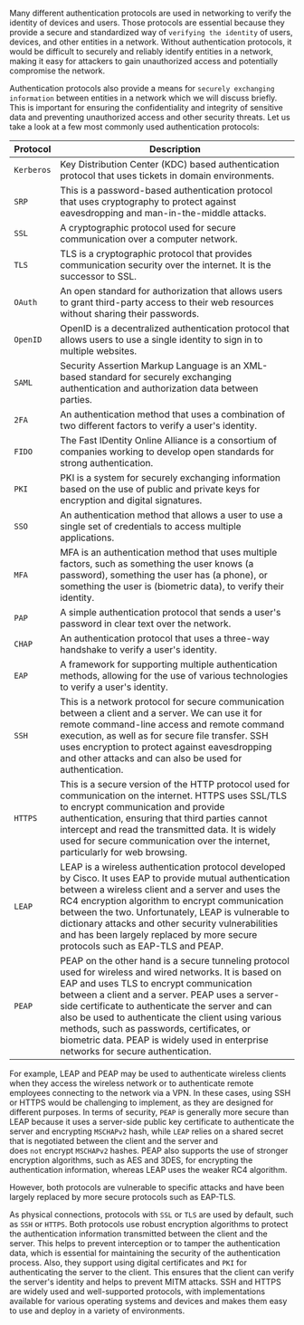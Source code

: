 Many different authentication protocols are used in networking to verify the identity of devices and users. Those protocols are essential because they provide a secure and standardized way of `verifying the identity` of users, devices, and other entities in a network. Without authentication protocols, it would be difficult to securely and reliably identify entities in a network, making it easy for attackers to gain unauthorized access and potentially compromise the network.

Authentication protocols also provide a means for `securely exchanging information` between entities in a network which we will discuss briefly. This is important for ensuring the confidentiality and integrity of sensitive data and preventing unauthorized access and other security threats. Let us take a look at a few most commonly used authentication protocols:

| **Protocol** | **Description**                                                                                                                                                                                                                                                                                                                                                                                                                                     |
| ------------ | --------------------------------------------------------------------------------------------------------------------------------------------------------------------------------------------------------------------------------------------------------------------------------------------------------------------------------------------------------------------------------------------------------------------------------------------------- |
| `Kerberos`   | Key Distribution Center (KDC) based authentication protocol that uses tickets in domain environments.                                                                                                                                                                                                                                                                                                                                               |
| `SRP`        | This is a password-based authentication protocol that uses cryptography to protect against eavesdropping and man-in-the-middle attacks.                                                                                                                                                                                                                                                                                                             |
| `SSL`        | A cryptographic protocol used for secure communication over a computer network.                                                                                                                                                                                                                                                                                                                                                                     |
| `TLS`        | TLS is a cryptographic protocol that provides communication security over the internet. It is the successor to SSL.                                                                                                                                                                                                                                                                                                                                 |
| `OAuth`      | An open standard for authorization that allows users to grant third-party access to their web resources without sharing their passwords.                                                                                                                                                                                                                                                                                                            |
| `OpenID`     | OpenID is a decentralized authentication protocol that allows users to use a single identity to sign in to multiple websites.                                                                                                                                                                                                                                                                                                                       |
| `SAML`       | Security Assertion Markup Language is an XML-based standard for securely exchanging authentication and authorization data between parties.                                                                                                                                                                                                                                                                                                          |
| `2FA`        | An authentication method that uses a combination of two different factors to verify a user's identity.                                                                                                                                                                                                                                                                                                                                              |
| `FIDO`       | The Fast IDentity Online Alliance is a consortium of companies working to develop open standards for strong authentication.                                                                                                                                                                                                                                                                                                                         |
| `PKI`        | PKI is a system for securely exchanging information based on the use of public and private keys for encryption and digital signatures.                                                                                                                                                                                                                                                                                                              |
| `SSO`        | An authentication method that allows a user to use a single set of credentials to access multiple applications.                                                                                                                                                                                                                                                                                                                                     |
| `MFA`        | MFA is an authentication method that uses multiple factors, such as something the user knows (a password), something the user has (a phone), or something the user is (biometric data), to verify their identity.                                                                                                                                                                                                                                   |
| `PAP`        | A simple authentication protocol that sends a user's password in clear text over the network.                                                                                                                                                                                                                                                                                                                                                       |
| `CHAP`       | An authentication protocol that uses a three-way handshake to verify a user's identity.                                                                                                                                                                                                                                                                                                                                                             |
| `EAP`        | A framework for supporting multiple authentication methods, allowing for the use of various technologies to verify a user's identity.                                                                                                                                                                                                                                                                                                               |
| `SSH`        | This is a network protocol for secure communication between a client and a server. We can use it for remote command-line access and remote command execution, as well as for secure file transfer. SSH uses encryption to protect against eavesdropping and other attacks and can also be used for authentication.                                                                                                                                  |
| `HTTPS`      | This is a secure version of the HTTP protocol used for communication on the internet. HTTPS uses SSL/TLS to encrypt communication and provide authentication, ensuring that third parties cannot intercept and read the transmitted data. It is widely used for secure communication over the internet, particularly for web browsing.                                                                                                              |
| `LEAP`       | LEAP is a wireless authentication protocol developed by Cisco. It uses EAP to provide mutual authentication between a wireless client and a server and uses the RC4 encryption algorithm to encrypt communication between the two. Unfortunately, LEAP is vulnerable to dictionary attacks and other security vulnerabilities and has been largely replaced by more secure protocols such as EAP-TLS and PEAP.                                      |
| `PEAP`       | PEAP on the other hand is a secure tunneling protocol used for wireless and wired networks. It is based on EAP and uses TLS to encrypt communication between a client and a server. PEAP uses a server-side certificate to authenticate the server and can also be used to authenticate the client using various methods, such as passwords, certificates, or biometric data. PEAP is widely used in enterprise networks for secure authentication. |

For example, LEAP and PEAP may be used to authenticate wireless clients when they access the wireless network or to authenticate remote employees connecting to the network via a VPN. In these cases, using SSH or HTTPS would be challenging to implement, as they are designed for different purposes. In terms of security, `PEAP` is generally more secure than LEAP because it uses a server-side public key certificate to authenticate the server and encrypting `MSCHAPv2` hash, while `LEAP` relies on a shared secret that is negotiated between the client and the server and does `not` encrypt `MSCHAPv2` hashes. PEAP also supports the use of stronger encryption algorithms, such as AES and 3DES, for encrypting the authentication information, whereas LEAP uses the weaker RC4 algorithm.

However, both protocols are vulnerable to specific attacks and have been largely replaced by more secure protocols such as EAP-TLS.

As physical connections, protocols with `SSL` or `TLS` are used by default, such as `SSH` or `HTTPS`. Both protocols use robust encryption algorithms to protect the authentication information transmitted between the client and the server. This helps to prevent interception or to tamper the authentication data, which is essential for maintaining the security of the authentication process. Also, they support using digital certificates and `PKI` for authenticating the server to the client. This ensures that the client can verify the server's identity and helps to prevent MITM attacks. SSH and HTTPS are widely used and well-supported protocols, with implementations available for various operating systems and devices and makes them easy to use and deploy in a variety of environments.